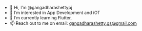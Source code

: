 - 👋 Hi, I’m @gangadharashettypj
- 👀 I’m interested in App Development and iOT
- 🌱 I’m currently learning Flutter, 
- 📫 Reach out to me on email: gangadharashetty.gs@gmail.com

<!---
gangadharashettypj/gangadharashettypj is a ✨ special ✨ repository because its `README.md` (this file) appears on your GitHub profile.
You can click the Preview link to take a look at your changes.
--->
